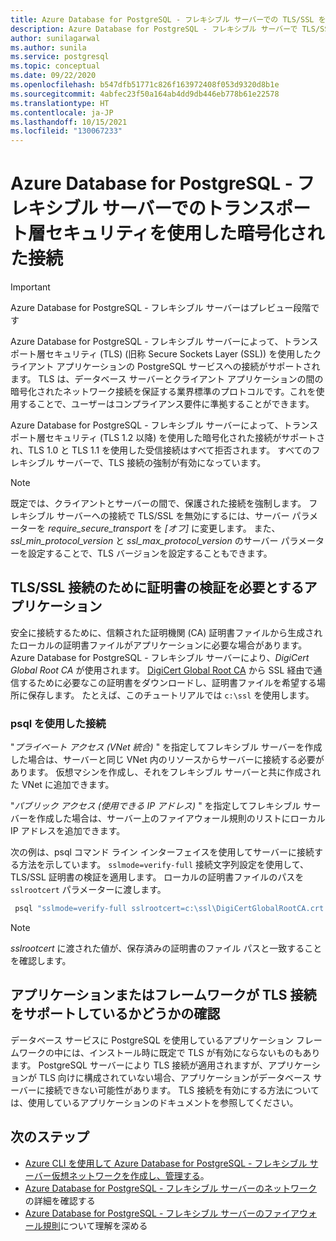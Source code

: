 ```yaml
---
title: Azure Database for PostgreSQL - フレキシブル サーバーでの TLS/SSL を使用した暗号化された接続
description: Azure Database for PostgreSQL - フレキシブル サーバーで TLS/SSL を使用して接続する方法に関する手順および情報。
author: sunilagarwal
ms.author: sunila
ms.service: postgresql
ms.topic: conceptual
ms.date: 09/22/2020
ms.openlocfilehash: b547dfb51771c826f163972408f053d9320d8b1e
ms.sourcegitcommit: 4abfec23f50a164ab4dd9db446eb778b61e22578
ms.translationtype: HT
ms.contentlocale: ja-JP
ms.lasthandoff: 10/15/2021
ms.locfileid: "130067233"
---
```

# <a name="encrypted-connectivity-using-transport-layer-security-in-azure-database-for-postgresql---flexible-server"></a>Azure Database for PostgreSQL - フレキシブル サーバーでのトランスポート層セキュリティを使用した暗号化された接続

> [!IMPORTANT]
> Azure Database for PostgreSQL - フレキシブル サーバーはプレビュー段階です

Azure Database for PostgreSQL - フレキシブル サーバーによって、トランスポート層セキュリティ (TLS) (旧称 Secure Sockets Layer (SSL)) を使用したクライアント アプリケーションの PostgreSQL サービスへの接続がサポートされます。 TLS は、データベース サーバーとクライアント アプリケーションの間の暗号化されたネットワーク接続を保証する業界標準のプロトコルです。これを使用することで、ユーザーはコンプライアンス要件に準拠することができます。

Azure Database for PostgreSQL - フレキシブル サーバーによって、トランスポート層セキュリティ (TLS 1.2 以降) を使用した暗号化された接続がサポートされ、TLS 1.0 と TLS 1.1 を使用した受信接続はすべて拒否されます。 すべてのフレキシブル サーバーで、TLS 接続の強制が有効になっています。 

>[!Note]
> 既定では、クライアントとサーバーの間で、保護された接続を強制します。 フレキシブル サーバーへの接続で TLS/SSL を無効にするには、サーバー パラメーターを *require_secure_transport* を *[オフ]* に変更します。 また、*ssl_min_protocol_version* と *ssl_max_protocol_version* のサーバー パラメーターを設定することで、TLS バージョンを設定することもできます。

## <a name="applications-that-require-certificate-verification-for-tlsssl-connectivity"></a>TLS/SSL 接続のために証明書の検証を必要とするアプリケーション
安全に接続するために、信頼された証明機関 (CA) 証明書ファイルから生成されたローカルの証明書ファイルがアプリケーションに必要な場合があります。 Azure Database for PostgreSQL - フレキシブル サーバーにより、*DigiCert Global Root CA* が使用されます。 [DigiCert Global Root CA](https://dl.cacerts.digicert.com/DigiCertGlobalRootCA.crt.pem) から SSL 経由で通信するために必要なこの証明書をダウンロードし、証明書ファイルを希望する場所に保存します。 たとえば、このチュートリアルでは `c:\ssl` を使用します。


### <a name="connect-using-psql"></a>psql を使用した接続
"*プライベート アクセス (VNet 統合)* " を指定してフレキシブル サーバーを作成した場合は、サーバーと同じ VNet 内のリソースからサーバーに接続する必要があります。 仮想マシンを作成し、それをフレキシブル サーバーと共に作成された VNet に追加できます。

"*パブリック アクセス (使用できる IP アドレス)* " を指定してフレキシブル サーバーを作成した場合は、サーバー上のファイアウォール規則のリストにローカル IP アドレスを追加できます。

次の例は、psql コマンド ライン インターフェイスを使用してサーバーに接続する方法を示しています。 `sslmode=verify-full` 接続文字列設定を使用して、TLS/SSL 証明書の検証を適用します。 ローカルの証明書ファイルのパスを `sslrootcert` パラメーターに渡します。

```bash
 psql "sslmode=verify-full sslrootcert=c:\ssl\DigiCertGlobalRootCA.crt.pem host=mydemoserver.postgres.database.azure.com dbname=postgres user=myadmin"
```
> [!Note]
> *sslrootcert* に渡された値が、保存済みの証明書のファイル パスと一致することを確認します。

## <a name="ensure-your-application-or-framework-supports-tls-connections"></a>アプリケーションまたはフレームワークが TLS 接続をサポートしているかどうかの確認

データベース サービスに PostgreSQL を使用しているアプリケーション フレームワークの中には、インストール時に既定で TLS が有効にならないものもあります。 PostgreSQL サーバーにより TLS 接続が適用されますが、アプリケーションが TLS 向けに構成されていない場合、アプリケーションがデータベース サーバーに接続できない可能性があります。 TLS 接続を有効にする方法については、使用しているアプリケーションのドキュメントを参照してください。

## <a name="next-steps"></a>次のステップ
- [Azure CLI を使用して Azure Database for PostgreSQL - フレキシブル サーバー仮想ネットワークを作成し、管理する](./how-to-manage-virtual-network-cli.md)。
- [Azure Database for PostgreSQL - フレキシブル サーバーのネットワーク](./concepts-networking.md)の詳細を確認する
- [Azure Database for PostgreSQL - フレキシブル サーバーのファイアウォール規則](./concepts-networking.md#public-access-allowed-ip-addresses)について理解を深める
